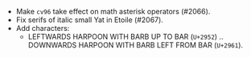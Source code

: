 * Make `cv96` take effect on math asterisk operators (#2066).
* Fix serifs of italic small Yat in Etoile (#2067).
* Add characters:
  - LEFTWARDS HARPOON WITH BARB UP TO BAR (`U+2952`) .. DOWNWARDS HARPOON WITH BARB LEFT FROM BAR (`U+2961`).
